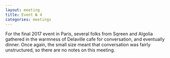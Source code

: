 ```yaml
---
layout: meeting
title: Event № 4
categories: meetings
---
```


For the final 2017 event in Paris, several folks from Sqreen and Algolia gathered in the warmness of Delaville cafe for conversation, and eventually dinner. Once again, the small size meant that conversation was fairly unstructured, so there are no notes on this meeting.